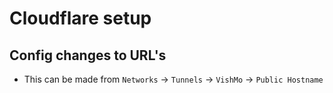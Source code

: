 # Cloudflare setup

## Config changes to URL's
- This can be made from `Networks` -> `Tunnels` -> `VishMo` -> `Public Hostname`
